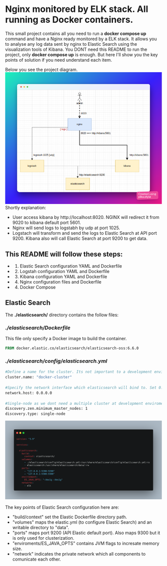 # Nginx monitored by ELK stack. All running as Docker containers.
This small project contains all you need to run a **docker compose up** command and have a Nginx ready monitored by a ELK stack. 
It allows you to analyse any log data sent by nginx to Elastic Search using the visualization tools of Kibana.
You DONT need this README to run the project, only **docker compose up** is enough. 
But here I'll show you the key points of solution if you need understand each item.

Below you see the project diagram.
![alt text](./images/diagram.png)
Shortly explanation:
- User access kibana by http://localhost:8020. NGINX will redirect it from 9020 to kibana default port 5601.
- Nginx will send logs to logstabh by udp at port 1025.
- Logstach will transform and send the logs to Elastic Search at API port 9200. Kibana also will call Elastic Search at port 9200 to get data.

## This README will follow these steps:
- 1. Elastic Search configuration YAML and Dockerfile
- 2. Logstah configuration YAML and Dockerfile
- 3. Kibana configuration YAML and Dockerfile
- 4. Nginx configuration files and Dockerfile
- 4. Docker Compose

## Elastic Search
The **./elasticsearch/** directory contains the follow files:
### *./elasticsearch/Dockerfile*
This file only specify a Docker image to build the container.
```dockerfile
FROM docker.elastic.co/elasticsearch/elasticsearch-oss:6.6.0
```


### *./elasticsearch/config/elasticsearch.yml*
```dockerfile
#Define a name for the cluster. Its not important to a development enviroment.
cluster.name: "docker-cluster"

#Specify the network interface which elasticsearch will bind to. Set 0.0.0.0 to bind to any one. 
network.host: 0.0.0.0

#Single-node as we dont need a multiple cluster at development enviroment
discovery.zen.minimum_master_nodes: 1
discovery.type: single-node
```


![alt text](./images/docker_elastic.png)

The key points of Elastic Search configuration here are:
- "build/context" set the Elastic Dockerfile directory path.
- "volumes" maps the elastic.yml (to configure Elastic Search) and an writable directory to "data". 
- "ports" maps port 9200 (API Elastic default port). Also maps 9300 but it is only used for clusterization.
- "enviroments/ES_JAVA_OPTS" contains JVM flags to incresate memory size.
- "network" indicates the private network which all components to comunicate each other.


